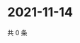 # 2021-11-14

共 0 条

<!-- BEGIN WEIBO -->
<!-- 最后更新时间 Sun Nov 14 2021 18:15:43 GMT+0800 (China Standard Time) -->

<!-- END WEIBO -->
